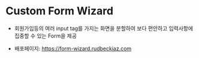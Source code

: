 # Custom Form Wizard

- 회원가입등의 여러 input tag를 가지는 화면을 분할하여 보다 편안하고 입력사항에 집중할 수 있는 Form을 제공

- 배포페이지: https://form-wizard.rudbeckiaz.com
